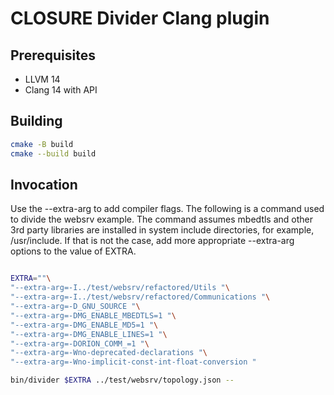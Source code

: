 # CLOSURE Divider Clang plugin

## Prerequisites

- LLVM 14
- Clang 14 with API

## Building

```bash
cmake -B build
cmake --build build
```

## Invocation 

Use the --extra-arg to add compiler flags. The following is a command used to divide the websrv example.
The command assumes mbedtls and other 3rd party libraries are installed in system include directories, for example, /usr/include. If that is not the case, add more appropriate --extra-arg options to the value of EXTRA.

```bash

EXTRA=""\
"--extra-arg=-I../test/websrv/refactored/Utils "\
"--extra-arg=-I../test/websrv/refactored/Communications "\
"--extra-arg=-D_GNU_SOURCE "\
"--extra-arg=-DMG_ENABLE_MBEDTLS=1 "\
"--extra-arg=-DMG_ENABLE_MD5=1 "\
"--extra-arg=-DMG_ENABLE_LINES=1 "\
"--extra-arg=-DORION_COMM_=1 "\
"--extra-arg=-Wno-deprecated-declarations "\
"--extra-arg=-Wno-implicit-const-int-float-conversion "

bin/divider $EXTRA ../test/websrv/topology.json --
```
